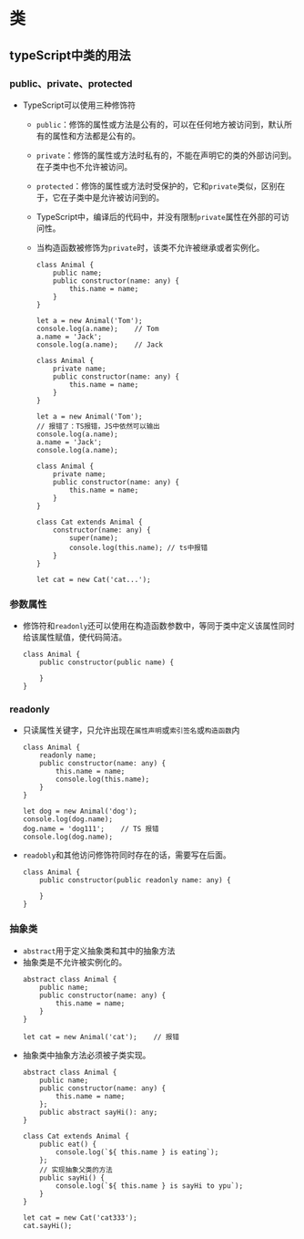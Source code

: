 # 类

## typeScript中类的用法

### public、private、protected
- TypeScript可以使用三种修饰符
    - `public`：修饰的属性或方法是公有的，可以在任何地方被访问到，默认所有的属性和方法都是公有的。
    - `private`：修饰的属性或方法时私有的，不能在声明它的类的外部访问到。在子类中也不允许被访问。
    - `protected`：修饰的属性或方法时受保护的，它和`private`类似，区别在于，它在子类中是允许被访问到的。
    - TypeScript中，编译后的代码中，并没有限制`private`属性在外部的可访问性。
    - 当构造函数被修饰为`private`时，该类不允许被继承或者实例化。

        ```
        class Animal {
            public name;
            public constructor(name: any) {
                this.name = name;
            }
        }

        let a = new Animal('Tom');
        console.log(a.name);    // Tom
        a.name = 'Jack';
        console.log(a.name);    // Jack
        ```
        ```
        class Animal {
            private name;
            public constructor(name: any) {
                this.name = name;
            }
        }

        let a = new Animal('Tom');
        // 报错了：TS报错，JS中依然可以输出
        console.log(a.name);
        a.name = 'Jack';
        console.log(a.name);
        ```
        ```
        class Animal {
            private name;
            public constructor(name: any) {
                this.name = name;
            }
        }

        class Cat extends Animal {
            constructor(name: any) {
                super(name);
                console.log(this.name); // ts中报错
            }
        }

        let cat = new Cat('cat...');
        ```

### 参数属性
- 修饰符和`readonly`还可以使用在构造函数参数中，等同于类中定义该属性同时给该属性赋值，使代码简洁。
    ```
    class Animal {
        public constructor(public name) {
            
        }
    }
    ```


### readonly
- 只读属性关键字，只允许出现在`属性声明`或`索引签名`或`构造函数`内
    ```
    class Animal {
        readonly name;
        public constructor(name: any) {
            this.name = name;
            console.log(this.name);
        }
    }

    let dog = new Animal('dog');
    console.log(dog.name);
    dog.name = 'dog111';    // TS 报错
    console.log(dog.name);
    ```
- `readobly`和其他访问修饰符同时存在的话，需要写在后面。
    ```
    class Animal {
        public constructor(public readonly name: any) {
            
        }
    }
    ```

### 抽象类
- `abstract`用于定义抽象类和其中的抽象方法
- 抽象类是不允许被实例化的。
    ```
    abstract class Animal {
        public name;
        public constructor(name: any) {
            this.name = name;
        }
    }

    let cat = new Animal('cat');    // 报错
    ```
- 抽象类中抽象方法必须被子类实现。
    ```
    abstract class Animal {
        public name;
        public constructor(name: any) {
            this.name = name;
        };
        public abstract sayHi(): any;
    }

    class Cat extends Animal {
        public eat() {
            console.log(`${ this.name } is eating`);
        };
        // 实现抽象父类的方法
        public sayHi() {
            console.log(`${ this.name } is sayHi to ypu`);
        }
    }

    let cat = new Cat('cat333');
    cat.sayHi();
    ```